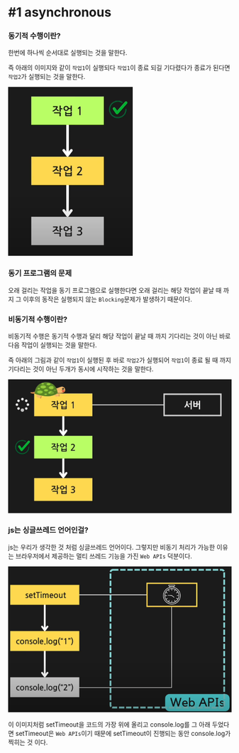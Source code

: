 # #1 asynchronous

### 동기적 수행이란?

한번에 하나씩 순서대로 실행되는 것을 말한다.

즉 아래의 이미지와 같이 `작업1`이 실행되다 `작업1`이 종료 되길 기다렸다가 종료가 된다면 `작업2`가 실행되는 것을 말한다.

![alt text](../img/asynchronous1.png)

### 동기 프로그램의 문제

오래 걸리는 작업을 동기 프로그램으로 실행한다면 오래 걸리는 해당 작업이 끝날 때 까지 그 이후의 동작은 실행되지 않는 `Blocking`문제가 발생하기 때문이다.

### 비동기적 수행이란?

비동기적 수행은 동기적 수행과 달리 해당 작업이 끝날 때 까지 기다리는 것이 아닌 바로 다음 작업이 실행되는 것을 말한다.

즉 아래의 그림과 같이 `작업1`이 실행된 후 바로 `작업2`가 실행되어 `작업1`이 종료 될 때 까지 기다리는 것이 아닌 두개가 동시에 시작하는 것을 말한다.

![Alt text](../img/asynchronous2.png)

### js는 싱글쓰레드 언어인걸?

js는 우리가 생각한 것 처럼 싱글쓰레드 언어이다.
그렇지만 비동기 처리가 가능한 이유는 브라우저에서 제공하는 멀티 쓰레드 기능을 가진 `Web APIs` 덕분이다.

![alt text](../img/asynchronous3.png)

이 이미지처럼 setTimeout을 코드의 가장 위에 올리고 console.log를 그 아래 두었다면 setTimeout은 `Web APIs`이기 때문에 setTimeout이 진행되는 동안 console.log가 찍히는 것 이다.
